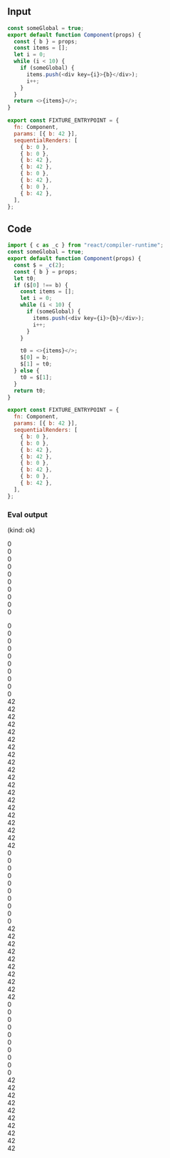 
## Input

```javascript
const someGlobal = true;
export default function Component(props) {
  const { b } = props;
  const items = [];
  let i = 0;
  while (i < 10) {
    if (someGlobal) {
      items.push(<div key={i}>{b}</div>);
      i++;
    }
  }
  return <>{items}</>;
}

export const FIXTURE_ENTRYPOINT = {
  fn: Component,
  params: [{ b: 42 }],
  sequentialRenders: [
    { b: 0 },
    { b: 0 },
    { b: 42 },
    { b: 42 },
    { b: 0 },
    { b: 42 },
    { b: 0 },
    { b: 42 },
  ],
};

```

## Code

```javascript
import { c as _c } from "react/compiler-runtime";
const someGlobal = true;
export default function Component(props) {
  const $ = _c(2);
  const { b } = props;
  let t0;
  if ($[0] !== b) {
    const items = [];
    let i = 0;
    while (i < 10) {
      if (someGlobal) {
        items.push(<div key={i}>{b}</div>);
        i++;
      }
    }

    t0 = <>{items}</>;
    $[0] = b;
    $[1] = t0;
  } else {
    t0 = $[1];
  }
  return t0;
}

export const FIXTURE_ENTRYPOINT = {
  fn: Component,
  params: [{ b: 42 }],
  sequentialRenders: [
    { b: 0 },
    { b: 0 },
    { b: 42 },
    { b: 42 },
    { b: 0 },
    { b: 42 },
    { b: 0 },
    { b: 42 },
  ],
};

```
      
### Eval output
(kind: ok) <div>0</div><div>0</div><div>0</div><div>0</div><div>0</div><div>0</div><div>0</div><div>0</div><div>0</div><div>0</div>
<div>0</div><div>0</div><div>0</div><div>0</div><div>0</div><div>0</div><div>0</div><div>0</div><div>0</div><div>0</div>
<div>42</div><div>42</div><div>42</div><div>42</div><div>42</div><div>42</div><div>42</div><div>42</div><div>42</div><div>42</div>
<div>42</div><div>42</div><div>42</div><div>42</div><div>42</div><div>42</div><div>42</div><div>42</div><div>42</div><div>42</div>
<div>0</div><div>0</div><div>0</div><div>0</div><div>0</div><div>0</div><div>0</div><div>0</div><div>0</div><div>0</div>
<div>42</div><div>42</div><div>42</div><div>42</div><div>42</div><div>42</div><div>42</div><div>42</div><div>42</div><div>42</div>
<div>0</div><div>0</div><div>0</div><div>0</div><div>0</div><div>0</div><div>0</div><div>0</div><div>0</div><div>0</div>
<div>42</div><div>42</div><div>42</div><div>42</div><div>42</div><div>42</div><div>42</div><div>42</div><div>42</div><div>42</div>